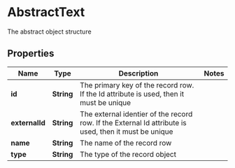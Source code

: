

# AbstractText

The abstract object structure

## Properties

| Name | Type | Description | Notes |
|------------ | ------------- | ------------- | -------------|
|**id** | **String** | The primary key of the record row. If the Id attribute is used, then it must be unique |  |
|**externalId** | **String** | The external identier of the record row. If the External Id attribute is used, then it must be unique |  |
|**name** | **String** | The name of the record row |  |
|**type** | **String** | The type of the record object |  |



